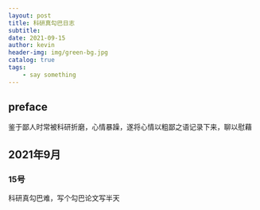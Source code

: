```yaml
---
layout: post
title: 科研真勾巴日志
subtitle: 
date: 2021-09-15
author: kevin
header-img: img/green-bg.jpg
catalog: true
tags:
    - say something
---
```




## preface



鉴于鄙人时常被科研折磨，心情暴躁，遂将心情以粗鄙之语记录下来，聊以慰藉





## 2021年9月



### 15号



科研真勾巴难，写个勾巴论文写半天
